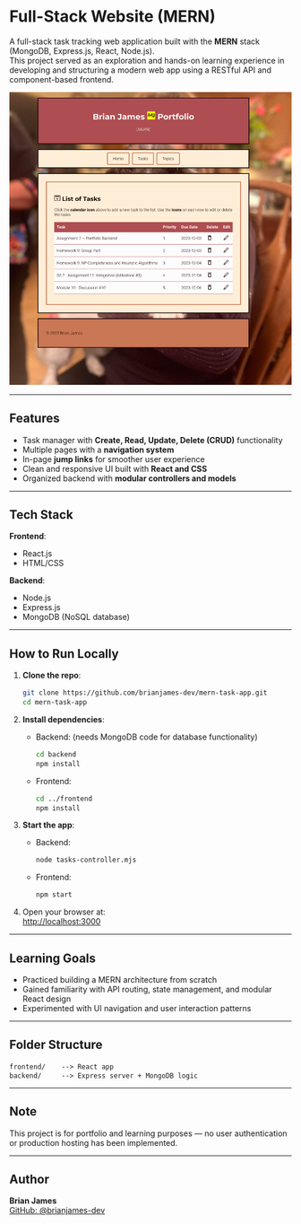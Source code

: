 # Full-Stack Website (MERN)

A full-stack task tracking web application built with the **MERN** stack (MongoDB, Express.js, React, Node.js).  
This project served as an exploration and hands-on learning experience in developing and structuring a modern web app using a RESTful API and component-based frontend.

![App Screenshot](./LogScreenshot.png)

---

## Features

- Task manager with **Create, Read, Update, Delete (CRUD)** functionality
- Multiple pages with a **navigation system**
- In-page **jump links** for smoother user experience
- Clean and responsive UI built with **React and CSS**
- Organized backend with **modular controllers and models**

---

## Tech Stack

**Frontend**:
- React.js
- HTML/CSS

**Backend**:
- Node.js
- Express.js
- MongoDB (NoSQL database)

---

## How to Run Locally

1. **Clone the repo**:
   ```bash
   git clone https://github.com/brianjames-dev/mern-task-app.git
   cd mern-task-app
   ```

2. **Install dependencies**:

   - Backend: (needs MongoDB code for database functionality)
     ```bash
     cd backend
     npm install
     ```

   - Frontend:
     ```bash
     cd ../frontend
     npm install
     ```

3. **Start the app**:

   - Backend:
     ```bash
     node tasks-controller.mjs
     ```

   - Frontend:
     ```bash
     npm start
     ```

4. Open your browser at:  
   [http://localhost:3000](http://localhost:3000)

---

## Learning Goals

- Practiced building a MERN architecture from scratch
- Gained familiarity with API routing, state management, and modular React design
- Experimented with UI navigation and user interaction patterns

---

## Folder Structure

```
frontend/    --> React app
backend/     --> Express server + MongoDB logic
```

---

## Note

This project is for portfolio and learning purposes — no user authentication or production hosting has been implemented.

---

## Author

**Brian James**  
[GitHub: @brianjames-dev](https://github.com/brianjames-dev)
